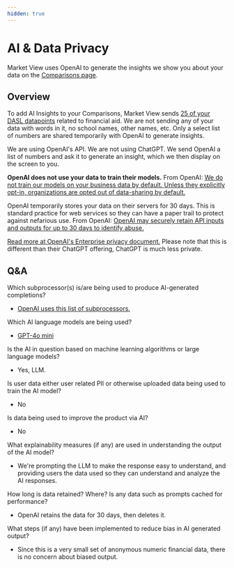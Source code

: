 ```yaml
---
hidden: true
---
```


# AI & Data Privacy

Market View uses OpenAI to generate the insights we show you about your data on the [Comparisons page](https://marketview.nais.org/comparisons).

## Overview

To add AI Insights to your Comparisons, Market View sends [25 of your DASL datapoints](https://docs.marketview.nais.org/nais/comparisons/data-used-in-comparisons) related to financial aid. We are not sending any of your data with words in it, no school names, other names, etc. Only a select list of numbers are shared temporarily with OpenAI to generate insights.&#x20;

We are using OpenAI's API. We are not using ChatGPT.  We send OpenAI a list of numbers and ask it to generate an insight, which we then display on the screen to you.

**OpenAI does not use your data to train their models.** From OpenAI: [We do not train our models on your business data by default. ](https://openai.com/enterprise-privacy/)[Unless they explicitly opt-in, organizations are opted out of data-sharing by default.](https://help.openai.com/en/articles/5722486-how-your-data-is-used-to-improve-model-performance)

OpenAI temporarily stores your data on their servers for 30 days. This is standard practice for web services so they can have a paper trail to protect against nefarious use. From OpenAI: [OpenAI may securely retain API inputs and outputs for up to 30 days to identify abuse.](https://openai.com/enterprise-privacy/)

[Read more at OpenAI's Enterprise privacy document.](https://openai.com/enterprise-privacy/) Please note that this is different than their ChatGPT offering, ChatGPT is much less private.

## Q\&A

Which subprocessor(s) is/are being used to produce AI-generated completions?

* [OpenAI uses this list of subprocessors. ](https://platform.openai.com/subprocessors/openai-subprocessor-list)

Which AI language models are being used?

* [GPT-4o mini](https://platform.openai.com/docs/models/gpt-4o-mini)

Is the AI in question based on machine learning algorithms or large language models?

* Yes, LLM.

Is user data either user related PII or otherwise uploaded data being used to train the AI model?

* No

Is data being used to improve the product via AI?

* No

What explainability measures (if any) are used in understanding the output of the AI model?

* We're prompting the LLM to make the response easy to understand, and providing users the data used so they can understand and analyze the AI responses.

How long is data retained? Where? Is any data such as prompts cached for performance?

* OpenAI retains the data for 30 days, then deletes it.

What steps (if any) have been implemented to reduce bias in AI generated output?

* Since this is a very small set of anonymous numeric financial data, there is no concern about biased output.
